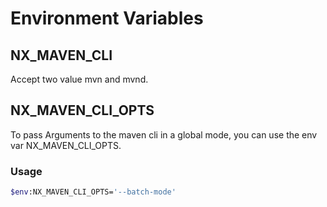 # Environment Variables

## NX_MAVEN_CLI

Accept two value mvn and mvnd.

## NX_MAVEN_CLI_OPTS

To pass Arguments to the maven cli in a global mode, you can use the env var NX_MAVEN_CLI_OPTS.

### Usage

```bash
$env:NX_MAVEN_CLI_OPTS='--batch-mode'
```
